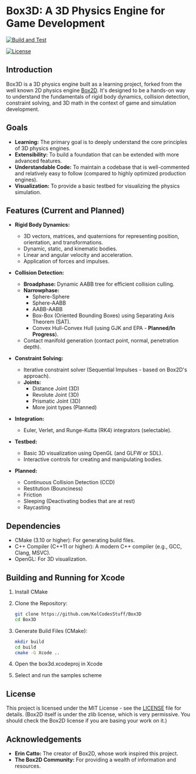 # Box3D: A 3D Physics Engine for Game Development

[![Build and Test](https://github.com/KelCodesStuff/Box3D/actions/workflows/build.yml/badge.svg?branch=main)](https://github.com/KelCodesStuff/Box3D/actions/workflows/build.yml)

[![License](https://img.shields.io/badge/license-MIT-blue.svg)](LICENSE) 
## Introduction

Box3D is a 3D physics engine built as a learning project, forked from the well known 2D physics engine [Box2D](https://box2d.org/).  It's designed to be a hands-on way to understand the fundamentals of rigid body dynamics, collision detection, constraint solving, and 3D math in the context of game and simulation development.

## Goals

*   **Learning:** The primary goal is to deeply understand the core principles of 3D physics engines.
*   **Extensibility:** To build a foundation that can be extended with more advanced features.
*   **Understandable Code:** To maintain a codebase that is well-commented and relatively easy to follow (compared to highly optimized production engines).
*   **Visualization:** To provide a basic testbed for visualizing the physics simulation.

## Features (Current and Planned)

*   **Rigid Body Dynamics:**
    *   3D vectors, matrices, and quaternions for representing position, orientation, and transformations.
    *   Dynamic, static, and kinematic bodies.
    *   Linear and angular velocity and acceleration.
    *   Application of forces and impulses.


* **Collision Detection:**
    *   **Broadphase:** Dynamic AABB tree for efficient collision culling.
    *   **Narrowphase:**
        *   Sphere-Sphere
        *   Sphere-AABB
        *   AABB-AABB
        *   Box-Box (Oriented Bounding Boxes) using Separating Axis Theorem (SAT).
        *   Convex Hull-Convex Hull (using GJK and EPA - **Planned/In Progress**).
    *   Contact manifold generation (contact point, normal, penetration depth).

  
* **Constraint Solving:**
    *   Iterative constraint solver (Sequential Impulses - based on Box2D's approach).
    *   **Joints:**
        *   Distance Joint (3D)
        *   Revolute Joint (3D)
        *   Prismatic Joint (3D)
        *   More joint types (Planned)


*   **Integration:**
    *   Euler, Verlet, and Runge-Kutta (RK4) integrators (selectable).


*   **Testbed:**
    *   Basic 3D visualization using OpenGL (and GLFW or SDL).
    *   Interactive controls for creating and manipulating bodies.


* **Planned:**
    *	Continuous Collision Detection (CCD)
    *	Restitution (Bounciness)
    *	Friction
    *	Sleeping (Deactivating bodies that are at rest)
    *	Raycasting

## Dependencies

*   CMake (3.10 or higher): For generating build files.
*   C++ Compiler (C++11 or higher):  A modern C++ compiler (e.g., GCC, Clang, MSVC).
*   OpenGL: For 3D visualization.

## Building and Running for Xcode

1. Install CMake 
2. Clone the Repository:
    ```bash
    git clone https://github.com/KelCodesStuff/Box3D
    cd Box3D
    ```

3.  Generate Build Files (CMake):
    ```bash
    mkdir build
    cd build
    cmake -G Xcode ..
    ```
    
4. Open the box3d.xcodeproj in Xcode
5. Select and run the samples scheme 

## License

This project is licensed under the MIT License - see the [LICENSE](LICENSE) file for details. (Box2D itself is under the zlib license, which is very permissive. You should check the Box2D license if you are basing your work on it.)

## Acknowledgements

*   **Erin Catto:**  The creator of Box2D, whose work inspired this project.
*   **The Box2D Community:**  For providing a wealth of information and resources.
